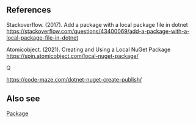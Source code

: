 ## References

Stackoverflow. (2017). Add a package with a local package file in dotnet
  https://stackoverflow.com/questions/43400069/add-a-package-with-a-local-package-file-in-dotnet

Atomicobject. (2021). Creating and Using a Local NuGet Package 
  https://spin.atomicobject.com/local-nuget-package/

Q

https://code-maze.com/dotnet-nuget-create-publish/

## Also see
[Package](Package.md)